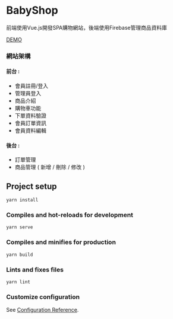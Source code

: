 # BabyShop 
前端使用Vue.js開發SPA購物網站，後端使用Firebase管理商品資料庫

[DEMO](https://shop-74e97.web.app/)

### 網站架構
#### 前台 : 
+ 會員註冊/登入
+ 管理員登入
+ 商品介紹
+ 購物車功能
+ 下單資料驗證
+ 會員訂單資訊
+ 會員資料編輯
#### 後台 : 
+ 訂單管理
+ 商品管理 ( 新增 / 刪除 / 修改 )

## Project setup
```
yarn install
```

### Compiles and hot-reloads for development
```
yarn serve
```

### Compiles and minifies for production
```
yarn build
```

### Lints and fixes files
```
yarn lint
```

### Customize configuration
See [Configuration Reference](https://cli.vuejs.org/config/).
